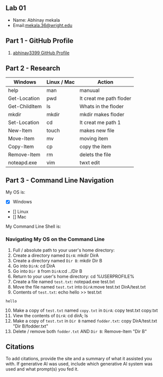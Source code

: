 ## Lab 01

- Name: Abhinay mekala 
- Email:mekala.36@wright.edu

## Part 1 - GitHub Profile

1. [abhinay3399 GitHub Profile](FIXTHISURL-https://github.com/your_abhinay3399)

## Part 2 - Research

| Windows | Linux / Mac | Action |
| ---     | ---         | ---    |
| help    | man         |   manuual     |
| Get-Location | pwd    |    It creat me path   floder |
| Get-ChildItem | ls    |    Whats in the floder  |
| mkdir   | mkdir       |    mkdir  makes floder    |
| Set-Location | cd     |     It creat me path 1   |
| New-Item | touch      |     makes new file    |
| Move-Item | mv        |      moving item   |
| Copy-Item | cp        |       copy the item |
| Remove-Item | rm      |     delets the file    |
| noteapd.exe | vim     |      twxt edit   |

## Part 3 - Command Line Navigation

My OS is:
- [x] Windows
- [] Linux
- [] Mac

My Command Line Shell is: 

### Navigating My OS on the Command Line

1. Full / absolute path to your user's home directory: 
2. Create a directory named `DirA`: mkdir DirA
3. Create a directory named `Dir B`: mkdir Dir B
4. Go into `DirA`: cd DirA
5. Go into `Dir B` from `DirA`:cd ../Dir B
6. Return to your user's home directory: cd %USERPROFILE%
7. Create a file named `test.txt`: notepad.exe test.txt
8. Move the file named `test.txt` into `DirA`:move test.txt DirA/test.txt 
9. Contents of `test.txt`: echo hello >> test.txt
```
hello
```
10. Make a copy of `test.txt` named `copy.txt` in `DirA`: copy test.txt copy.txt
11. View the contents of `DirA`: cd dirA; ls
12. Make a copy of `test.txt` in `Dir B` named `fodder.txt`: copy DirA/test.txt "Dir B/fodder.txt"
13. Delete / remove both `fodder.txt` AND `Dir B`: Remove-Item "Dir B"

## Citations

To add citations, provide the site and a summary of what it assisted you with.  If generative AI was used, include which generative AI system was used and what prompt(s) you fed it.



